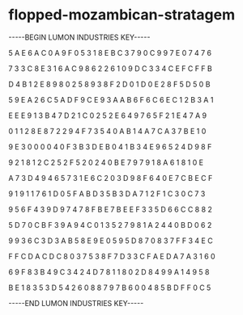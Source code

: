 # flopped-mozambican-stratagem

-----BEGIN LUMON INDUSTRIES KEY-----

5 A E 6 A C 0 A 9 F 0 5 3 1 8 E B C 3 7 9 0 C 9 9 7 E 0 7 4 7 6

7 3 3 C 8 E 3 1 6 A C 9 8 6 2 2 6 1 0 9 D C 3 3 4 C E F C F F B

D 4 B 1 2 E 8 9 8 0 2 5 8 9 3 8 F 2 D 0 1 D 0 E 2 8 F 5 D 5 0 B

5 9 E A 2 6 C 5 A D F 9 C E 9 3 A A B 6 F 6 C 6 E C 1 2 B 3 A 1

E E E 9 1 3 B 4 7 D 2 1 C 0 2 5 2 E 6 4 9 7 6 5 F 2 1 E 4 7 A 9

0 1 1 2 8 E 8 7 2 2 9 4 F 7 3 5 4 0 A B 1 4 A 7 C A 3 7 B E 1 0

9 E 3 0 0 0 0 4 0 F 3 B 3 D E B 0 4 1 B 3 4 E 9 6 5 2 4 D 9 8 F

9 2 1 8 1 2 C 2 5 2 F 5 2 0 2 4 0 B E 7 9 7 9 1 8 A 6 1 8 1 0 E

A 7 3 D 4 9 4 6 5 7 3 1 E 6 C 2 0 3 D 9 8 F 6 4 0 E 7 C B E C F

9 1 9 1 1 7 6 1 D 0 5 F A B D 3 5 B 3 D A 7 1 2 F 1 C 3 0 C 7 3

9 5 6 F 4 3 9 D 9 7 4 7 8 F B E 7 B E E F 3 3 5 D 6 6 C C 8 8 2

5 D 7 0 C B F 3 9 A 9 4 C 0 1 3 5 2 7 9 8 1 A 2 4 4 0 B D 0 6 2

9 9 3 6 C 3 D 3 A B 5 8 E 9 E 0 5 9 5 D 8 7 0 8 3 7 F F 3 4 E C

F F C D A C D C 8 0 3 7 5 3 8 F 7 D 3 3 C F A E D A 7 A 3 1 6 0

6 9 F 8 3 B 4 9 C 3 4 2 4 D 7 8 1 1 8 0 2 D 8 4 9 9 A 1 4 9 5 8

B E 1 8 3 5 3 D 5 4 2 6 0 8 8 7 9 7 B 6 0 0 4 8 5 B D F F 0 C 5

-----END LUMON INDUSTRIES KEY-----
